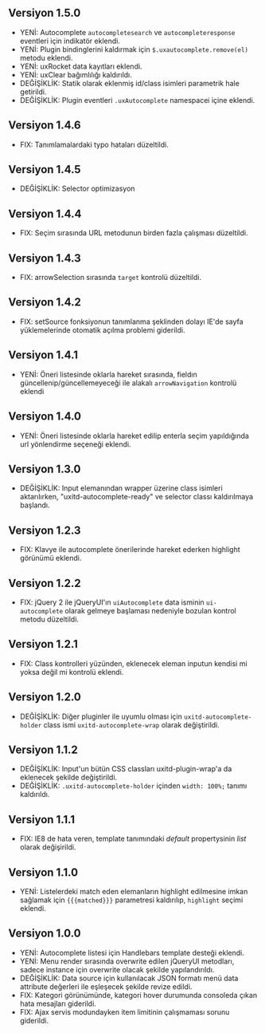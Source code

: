 ## Versiyon 1.5.0
- YENİ: Autocomplete `autocompletesearch` ve `autocompleteresponse` eventleri için indikatör eklendi.
- YENİ: Plugin bindinglerini kaldırmak için `$.uxautocomplete.remove(el)` metodu eklendi.
- YENİ: uxRocket data kayıtları eklendi.
- YENİ: uxClear bağımlılığı kaldırıldı.
- DEĞİŞİKLİK: Statik olarak eklenmiş id/class isimleri parametrik hale getirildi.
- DEĞİŞİKLİK: Plugin eventleri `.uxAutocomplete` namespacei içine eklendi.

## Versiyon 1.4.6
- FIX: Tanımlamalardaki typo hataları düzeltildi.

## Versiyon 1.4.5
- DEĞİŞİKLİK: Selector optimizasyon

## Versiyon 1.4.4
- FIX: Seçim sırasında URL metodunun birden fazla çalışması düzeltildi.

## Versiyon 1.4.3
- FIX: arrowSelection sırasında `target` kontrolü düzeltildi.

## Versiyon 1.4.2
- FIX: setSource fonksiyonun tanımlanma şeklinden dolayı IE'de sayfa yüklemelerinde otomatik açılma problemi giderildi.

## Versiyon 1.4.1
- YENİ: Öneri listesinde oklarla hareket sırasında, fieldın güncellenip/güncellemeyeceği ile alakalı `arrowNavigation` kontrolü eklendi

## Versiyon 1.4.0
- YENİ: Öneri listesinde oklarla hareket edilip enterla seçim yapıldığında url yönlendirme seçeneği eklendi.

## Versiyon 1.3.0
- DEĞİŞİKLİK: Input elemanından wrapper üzerine class isimleri aktarılırken, "uxitd-autocomplete-ready" ve selector classı kaldırılmaya başlandı. 

## Versiyon 1.2.3
- FIX: Klavye ile autocomplete önerilerinde hareket ederken highlight görünümü eklendi.

## Versiyon 1.2.2
- FIX: jQuery 2 ile jQueryUI'ın `uiAutocomplete` data isminin `ui-autocomplete` olarak gelmeye başlaması nedeniyle bozulan kontrol metodu düzeltildi.

## Versiyon 1.2.1
- FIX: Class kontrolleri yüzünden, eklenecek eleman inputun kendisi mi yoksa değil mi kontrolü eklendi.

## Versiyon 1.2.0
- DEĞİŞİKLİK: Diğer pluginler ile uyumlu olması için `uxitd-autocomplete-holder` class ismi `uxitd-autocomplete-wrap` olarak değiştirildi.

## Versiyon 1.1.2
- DEĞİŞİKLİK: Input'un bütün CSS classları uxitd-plugin-wrap'a da eklenecek şekilde değiştirildi.
- DEĞİŞİKLİK: `.uxitd-autocomplete-holder` içinden `width: 100%;` tanımı kaldırıldı.

## Versiyon 1.1.1
- FIX: IE8 de hata veren, template tanımındaki _default_ propertysinin _list_ olarak değişirildi.

## Versiyon 1.1.0
- YENİ: Listelerdeki match eden elemanların highlight edilmesine imkan sağlamak için `{{{matched}}}` parametresi kaldırılıp, `highlight` seçimi eklendi.

## Versiyon 1.0.0
- YENİ: Autocomplete listesi için Handlebars template desteği eklendi.
- YENİ: Menu render sırasında overwrite edilen jQueryUI metodları, sadece instance için overwrite olacak şekilde yapılandırıldı.
- DEĞİŞİKLİK: Data source için kullanılacak JSON formatı menü data attribute değerleri ile eşleşecek şekilde revize edildi.
- FIX: Kategori görünümünde, kategori hover durumunda consoleda çıkan hata mesajları giderildi.
- FIX: Ajax servis modundayken item limitinin çalışmaması sorunu giderildi.